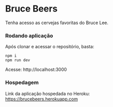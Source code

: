# Bruce Beers

Tenha acesso as cervejas favoritas do Bruce Lee.

### Rodando aplicação

Após clonar e acessar o repositório, basta:
```
npm i
npm run dev
```

Acesse: http://localhost:3000

### Hospedagem

Link da aplicação hospedada no Heroku: https://brucebeers.herokuapp.com
